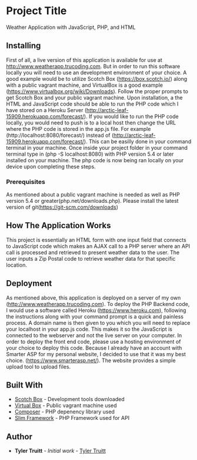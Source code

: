 # Project Title

Weather Application with JavaScript, PHP, and HTML

## Installing

First of all, a live version of this application is available for use at http://www.weatherapp.trucoding.com. But in order to run this software locally you will need to use an development
environment of your choice.  A good example would be to utilize Scotch Box (https://box.scotch.io/) along with a public vagrant machine, and VirtualBox is a good example
(https://www.virtualbox.org/wiki/Downloads).  Follow the proper prompts to get Scotch Box and your public vagrant machine.  Upon installation, a the HTML and JavaScript code should be able to
run the PHP code which I have stored on a Heroku Server (http://arctic-leaf-15909.herokuapp.com/forecast/).  If you would like to run the PHP code locally, you would need to push is to a local host then change the URL where
the PHP code is stored in the app.js file.  For example (http://localhost:8080/forecast/) instead of (http://arctic-leaf-15909.herokuapp.com/forecast/).  This can be easilly done in your command terminal in your machine. Once inside your project folder in your
command terminal type in (php -S localhost:8080) with PHP version 5.4 or later installed on your machine.  The php code is now being ran locally on your device upon completing these steps.

### Prerequisites

As mentioned about a public vagrant machine is needed as well as PHP version 5.4 or greater(php.net/downloads.php).  Please install the latest version of git(https://git-scm.com/downloads)

## How The Application Works

This project is essentially an HTML form with one input field that connects to JavaScript code which makes an AJAX call to a PHP server where an API call is processed and retrieved to present weather data to the user.  The user inputs a Zip Postal code to retrieve weather data for
that specific location.

## Deployment

As mentioned above, this application is deployed on a server of my own (http://www.weatherapp.trucoding.com). To deploy the PHP Backend code, I would use a software called Heroku (https://www.heroku.com), following the instructions along with your command prompt is a quick and painless process.  A domain name
is then given to you which you will need to replace your localhost in your app.js code.  This makes it so the JavaScript is connected to the webserver and not the live server 
on your computer. In order to deploy the front end code, please use a hosting environment of your choice to deploy this code.  Because I already have an account with Smarter ASP for my
personal website,  I decided to use that it was my best choice. (https://www.smarterasp.net/).  The website provides a simple upload tool to upload files.

## Built With

* [Scotch Box](https://box.scotch.io/) - Development tools downloaded
* [Virtual Box](https://www.virtualbox.org/wiki/Downloads) - Public vagrant machine used
* [Composer](https://getcomposer.org/) - PHP depenency library used
* [Slim Framework](https://www.slimframework.com/) - PHP Framework used for API

## Author

* **Tyler Truitt** - *Initial work* - [Tyler Truitt](https://github.com/tyleretruitt)

